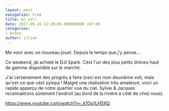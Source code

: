 ```yaml
---
layout: post
navigation: true
title: En vol!
date: 2017-09-16 22:29:05.000000000 +07:00
categories:
- Drône
author: julien
---
```



Me voici avec un nouveau jouet. Depuis le temps que j'y pense...

Ce weekend, jái acheté le DJI Spark. Cést l'un des plus petits drônes haut de gamme disponible sur le marché.

J'ai certainement des progrès à faire (ceci est mon deuxième vol), mais qu'est-ce que cést sympa ! Malgré une réalisation très amateure, voici un rapide apperçu de notre quartier vue du ciel. Sylvie &amp; Jacques reconnaitrons sûrement l'endroit (au bord de la rivière à côté de chez nous).

https://www.youtube.com/watch?v=_k1Op1LH5XQ
